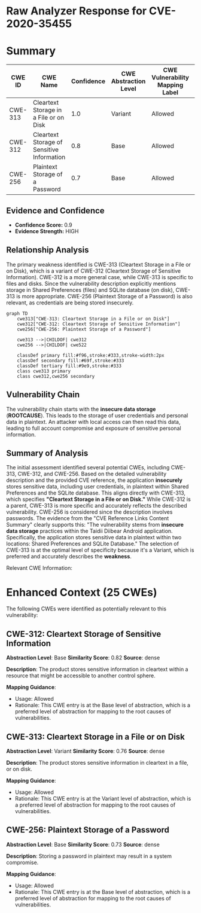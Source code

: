 # Raw Analyzer Response for CVE-2020-35455

# Summary
| CWE ID | CWE Name | Confidence | CWE Abstraction Level | CWE Vulnerability Mapping Label | CWE-Vulnerability Mapping Notes |
|---|---|---|---|---|---|
| CWE-313 | Cleartext Storage in a File or on Disk | 1.0 | Variant | Allowed | Primary CWE |
| CWE-312 | Cleartext Storage of Sensitive Information | 0.8 | Base | Allowed | Secondary Candidate |
| CWE-256 | Plaintext Storage of a Password | 0.7 | Base | Allowed | Secondary Candidate |

## Evidence and Confidence

*   **Confidence Score:** 0.9
*   **Evidence Strength:** HIGH

## Relationship Analysis
The primary weakness identified is CWE-313 (Cleartext Storage in a File or on Disk), which is a variant of CWE-312 (Cleartext Storage of Sensitive Information). CWE-312 is a more general case, while CWE-313 is specific to files and disks. Since the vulnerability description explicitly mentions storage in Shared Preferences (files) and SQLite database (on disk), CWE-313 is more appropriate. CWE-256 (Plaintext Storage of a Password) is also relevant, as credentials are being stored insecurely.

```mermaid
graph TD
    cwe313["CWE-313: Cleartext Storage in a File or on Disk"]
    cwe312["CWE-312: Cleartext Storage of Sensitive Information"]
    cwe256["CWE-256: Plaintext Storage of a Password"]
    
    cwe313 -->|CHILDOF| cwe312
    cwe256 -->|CHILDOF| cwe522
    
    classDef primary fill:#f96,stroke:#333,stroke-width:2px
    classDef secondary fill:#69f,stroke:#333
    classDef tertiary fill:#9e9,stroke:#333
    class cwe313 primary
    class cwe312,cwe256 secondary
```

## Vulnerability Chain
The vulnerability chain starts with the **insecure data storage** (**ROOTCAUSE**). This leads to the storage of user credentials and personal data in plaintext. An attacker with local access can then read this data, leading to full account compromise and exposure of sensitive personal information.

## Summary of Analysis
The initial assessment identified several potential CWEs, including CWE-313, CWE-312, and CWE-256. Based on the detailed vulnerability description and the provided CVE reference, the application **insecurely** stores sensitive data, including user credentials, in plaintext within Shared Preferences and the SQLite database. This aligns directly with CWE-313, which specifies **"Cleartext Storage in a File or on Disk."** While CWE-312 is a parent, CWE-313 is more specific and accurately reflects the described vulnerability. CWE-256 is considered since the description involves passwords.
The evidence from the "CVE Reference Links Content Summary" clearly supports this: "The vulnerability stems from **insecure data storage** practices within the Taidii Diibear Android application. Specifically, the application stores sensitive data in plaintext within two locations: Shared Preferences and SQLite Database."
The selection of CWE-313 is at the optimal level of specificity because it's a Variant, which is preferred and accurately describes the **weakness**.

Relevant CWE Information:

# Enhanced Context (25 CWEs)
The following CWEs were identified as potentially relevant to this vulnerability:

## CWE-312: Cleartext Storage of Sensitive Information
**Abstraction Level**: Base
**Similarity Score**: 0.82
**Source**: dense

**Description**:
The product stores sensitive information in cleartext within a resource that might be accessible to another control sphere.

**Mapping Guidance**:
- Usage: Allowed
- Rationale: This CWE entry is at the Base level of abstraction, which is a preferred level of abstraction for mapping to the root causes of vulnerabilities.

## CWE-313: Cleartext Storage in a File or on Disk
**Abstraction Level**: Variant
**Similarity Score**: 0.76
**Source**: dense

**Description**:
The product stores sensitive information in cleartext in a file, or on disk.

**Mapping Guidance**:
- Usage: Allowed
- Rationale: This CWE entry is at the Variant level of abstraction, which is a preferred level of abstraction for mapping to the root causes of vulnerabilities.

## CWE-256: Plaintext Storage of a Password
**Abstraction Level**: Base
**Similarity Score**: 0.73
**Source**: dense

**Description**:
Storing a password in plaintext may result in a system compromise.

**Mapping Guidance**:
- Usage: Allowed
- Rationale: This CWE entry is at the Base level of abstraction, which is a preferred level of abstraction for mapping to the root causes of vulnerabilities.